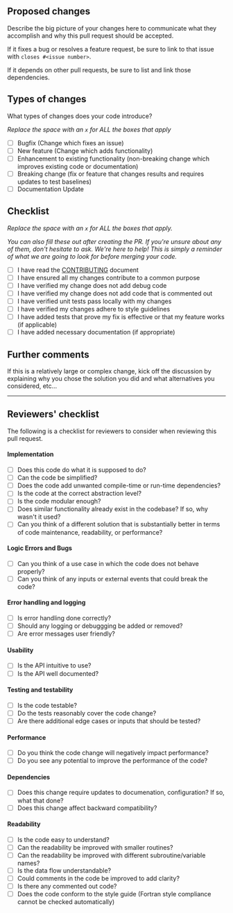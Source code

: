 ## Proposed changes

Describe the big picture of your changes here to communicate what they accomplish and why this pull request should be accepted.

If it fixes a bug or resolves a feature request, be sure to link to that issue with `closes #<issue number>`.

If it depends on other pull requests, be sure to list and link those dependencies.

## Types of changes

What types of changes does your code introduce?

_Replace the space with an `x` for ALL the boxes that apply_

- [ ] Bugfix (Change which fixes an issue)
- [ ] New feature (Change which adds functionality)
- [ ] Enhancement to existing functionality (non-breaking change which improves existing code or documentation)
- [ ] Breaking change (fix or feature that changes results and requires updates to test baselines)
- [ ] Documentation Update

## Checklist

_Replace the space with an `x` for ALL the boxes that apply._

_You can also fill these out after creating the PR. If you're unsure about any of them, don't hesitate to ask. We're here to help! This is simply a reminder of what we are going to look for before merging your code._

- [ ] I have read the [CONTRIBUTING](https://github.com/NOAA-GSL/shallow-water-demo/blob/develop/CONTRIBUTING.md) document
- [ ] I have ensured all my changes contribute to a common purpose
- [ ] I have verified my change does not add debug code
- [ ] I have verified my change does not add code that is commented out
- [ ] I have verified unit tests pass locally with my changes
- [ ] I have verified my changes adhere to style guidelines
- [ ] I have added tests that prove my fix is effective or that my feature works (if applicable)
- [ ] I have added necessary documentation (if appropriate)

## Further comments

If this is a relatively large or complex change, kick off the discussion by explaining why you chose the solution you did and what alternatives you considered, etc...

---

## Reviewers' checklist

The following is a checklist for reviewers to consider when reviewing this pull request.

#### Implementation

- [ ] Does this code do what it is supposed to do?
- [ ] Can the code be simplified?
- [ ] Does the code add unwanted compile-time or run-time dependencies?
- [ ] Is the code at the correct abstraction level?
- [ ] Is the code modular enough?
- [ ] Does similar functionality already exist in the codebase? If so, why wasn't it used?
- [ ] Can you think of a different solution that is substantially better in terms of code maintenance, readability, or performance?

#### Logic Errors and Bugs

- [ ] Can you think of a use case in which the code does not behave properly?
- [ ] Can you think of any inputs or external events that could break the code?

#### Error handling and logging

- [ ] Is error handling done correctly?
- [ ] Should any logging or debuggging be added or removed?
- [ ] Are error messages user friendly?

#### Usability

- [ ] Is the API intuitive to use?
- [ ] Is the API well documented?

#### Testing and testability

- [ ] Is the code testable?
- [ ] Do the tests reasonably cover the code change?
- [ ] Are there additional edge cases or inputs that should be tested?

#### Performance

- [ ] Do you think the code change will negatively impact performance?
- [ ] Do you see any potential to improve the performance of the code?

#### Dependencies

- [ ] Does this change require updates to documenation, configuration?  If so, what that done?
- [ ] Does this change affect backward compatibility?

#### Readability

- [ ] Is the code easy to understand?
- [ ] Can the readability be improved with smaller routines?
- [ ] Can the readability be improved with different subroutine/variable names?
- [ ] Is the data flow understandable?
- [ ] Could comments in the code be improved to add clarity?
- [ ] Is there any commented out code?
- [ ] Does the code conform to the style guide (Fortran style compliance cannot be checked automatically)
